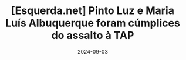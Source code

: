---
title: "[Esquerda.net] Pinto Luz e Maria Luís Albuquerque foram cúmplices do assalto à TAP"
link: https://www.esquerda.net/artigo/pinto-luz-e-maria-luis-albuquerque-foram-cumplices-do-assalto-tap/92084
date: 2024-09-03
---
